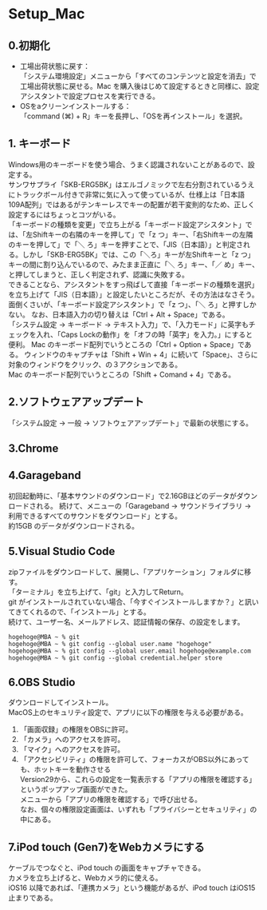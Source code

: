 # Setup_Mac
## 0.初期化
- 工場出荷状態に戻す：  
 「システム環境設定」メニューから「すべてのコンテンツと設定を消去」で工場出荷状態に戻せる。Mac を購入後はじめて設定するときと同様に、設定アシスタントで設定プロセスを実行できる。
- OSをaクリーンインストールする：  
「command (⌘) + R」キーを長押し、「OSを再インストール」を選択。

## 1. キーボード
Windows用のキーボードを使う場合、うまく認識されないことがあるので、設定する。  
サンワサプライ「SKB-ERG5BK」はエルゴノミックで左右分割されているうえにトラックボール付きで非常に気に入って使っているが、仕様上は「日本語109A配列」ではあるがテンキーレスでキーの配置が若干変則的なため、正しく設定するにはちょっとコツがいる。  
「キーボードの種類を変更」で立ち上がる「キーボード設定アシスタント」では、「左Shiftキーの右隣のキーを押して」で「z つ」キー、「右Shiftキーの左隣のキーを押して」で「＼ ろ」キーを押すことで、「JIS（日本語）」と判定される。しかし「SKB-ERG5BK」では、この「＼ろ」キーが左Shiftキーと「z つ」キーの間に割り込んでいるので、みたまま正直に「＼ ろ」キー、「／ め」キー、と押してしまうと、正しく判定されず、認識に失敗する。  
できることなら、アシスタントをすっ飛ばして直接「キーボードの種類を選択」を立ち上げて「JIS（日本語）」と設定したいところだが、その方法はなさそう。  
面倒くさいが、「キーボード設定アシスタント」で「z つ」、「＼ ろ」と押すしかない。
なお、日本語入力の切り替えは「Ctrl + Alt + Space」である。  
「システム設定 -> キーボード -> テキスト入力」で、「入力モード」に英字もチェックを入れ、「Caps Lockの動作」を「オフの時「英字」を入力。」にすると便利。
Mac のキーボード配列でいうところの「Ctrl + Option + Space」である。
ウィンドウのキャプチャは「Shift + Win + 4」に続いて「Space」、さらに対象のウィンドウをクリック、の３アクションである。  
Mac のキーボード配列でいうところの「Shift + Comand + 4」である。

## 2.ソフトウェアアップデート
「システム設定 -> 一般 -> ソフトウェアアップデート」で最新の状態にする。  

## 3.Chrome

## 4.Garageband
初回起動時に、「基本サウンドのダウンロード」で2.16GBほどのデータがダウンロードされる。
続けて、メニューの「Garageband -> サウンドライブラリ -> 利用できるすべてのサウンドをダウンロード」とする。  
約15GB のデータがダウンロードされる。  

## 5.Visual Studio Code
zipファイルをダウンロードして、展開し、「アプリケーション」フォルダに移す。  
「ターミナル」を立ち上げて、「git」と入力してReturn。  
git がインストールされていない場合、「今すぐインストールしますか？」と訊いてきてくれるので、「インストール」とする。  
続けて、ユーザー名、メールアドレス、認証情報の保存、の設定をします。
```bsh
hogehoge@MBA ~ % git
hogehoge@MBA ~ % git config --global user.name "hogehoge"
hogehoge@MBA ~ % git config --global user.email hogehoge@example.com  
hogehoge@MBA ~ % git config --global credential.helper store  
```  

## 6.OBS Studio
ダウンロードしてインストール。  
MacOS上のセキュリティ設定で、アプリに以下の権限を与える必要がある。
1. 「画面収録」の権限をOBSに許可。
2. 「カメラ」へのアクセスを許可。
3. 「マイク」へのアクセスを許可。
4. 「アクセシビリティ」の権限を許可して、フォーカスがOBS以外にあっても、ホットキーを動作させる  
Version29から、これらの設定を一覧表示する「アプリの権限を確認する」というポップアップ画面ができた。  
メニューから「アプリの権限を確認する」で呼び出せる。  
なお、個々の権限設定画面は、いずれも「プライバシーとセキュリティ」の中にある。  

## 7.iPod touch (Gen7)をWebカメラにする
ケーブルでつなぐと、iPod touch の画面をキャプチャできる。  
カメラを立ち上げると、Webカメラ的に使える。  
iOS16 以降であれば、「連携カメラ」という機能があるが、iPod touch はiOS15止まりである。